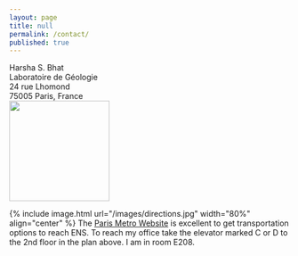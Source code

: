 ```yaml
---
layout: page
title: null
permalink: /contact/
published: true
---
```


Harsha S. Bhat<br>
Laboratoire de Géologie<br>
24 rue Lhomond<br>
75005 Paris, France<br>
<img src="{{ base }}/images/email.png" width="180px">

{% include image.html url="/images/directions.jpg" width="80%" align="center" %}
The <a href="https://www.ratp.fr/en/">Paris Metro Website</a> is excellent to 
get transportation options to reach ENS. To reach my office take the elevator marked C or D to the 2nd floor in the plan above. I am in room E208.
